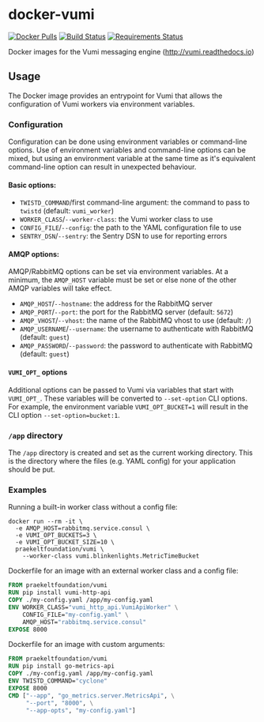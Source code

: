 # docker-vumi

[![Docker Pulls](https://img.shields.io/docker/pulls/praekeltfoundation/vumi.svg)](https://hub.docker.com/r/praekeltfoundation/vumi/)
[![Build Status](https://travis-ci.org/praekeltfoundation/docker-vumi.svg?branch=develop)](https://travis-ci.org/praekeltfoundation/docker-vumi)
[![Requirements Status](https://pyup.io/repos/github/praekeltfoundation/docker-vumi/shield.svg)](https://pyup.io/repos/github/praekeltfoundation/docker-vumi/)

Docker images for the Vumi messaging engine (http://vumi.readthedocs.io)

## Usage
The Docker image provides an entrypoint for Vumi that allows the configuration of Vumi workers via environment variables.

### Configuration
Configuration can be done using environment variables or command-line options. Use of environment variables and command-line options can be mixed, but using an environment variable at the same time as it's equivalent command-line option can result in unexpected behaviour.

#### Basic options:
* `TWISTD_COMMAND`/first command-line argument: the command to pass to `twistd` (default: `vumi_worker`)
* `WORKER_CLASS`/`--worker-class`: the Vumi worker class to use
* `CONFIG_FILE`/`--config`: the path to the YAML configuration file to use
* `SENTRY_DSN`/`--sentry`: the Sentry DSN to use for reporting errors

#### AMQP options:
AMQP/RabbitMQ options can be set via environment variables. At a minimum, the `AMQP_HOST` variable must be set or else none of the other AMQP variables will take effect.
* `AMQP_HOST`/`--hostname`: the address for the RabbitMQ server
* `AMQP_PORT`/`--port`: the port for the RabbitMQ server (default: `5672`)
* `AMQP_VHOST`/`--vhost`: the name of the RabbitMQ vhost to use (default: `/`)
* `AMQP_USERNAME`/`--username`: the username to authenticate with RabbitMQ (default: `guest`)
* `AMQP_PASSWORD`/`--password`: the password to authenticate with RabbitMQ (default: `guest`)

#### `VUMI_OPT_` options
Additional options can be passed to Vumi via variables that start with `VUMI_OPT_`. These variables will be converted to `--set-option` CLI options. For example, the environment variable `VUMI_OPT_BUCKET=1` will result in the CLI option `--set-option=bucket:1`.

### `/app` directory
The `/app` directory is created and set as the current working directory. This is the directory where the files (e.g. YAML config) for your application should be put.

### Examples
Running a built-in worker class without a config file:
```shell
docker run --rm -it \
  -e AMQP_HOST=rabbitmq.service.consul \
  -e VUMI_OPT_BUCKETS=3 \
  -e VUMI_OPT_BUCKET_SIZE=10 \
  praekeltfoundation/vumi \
    --worker-class vumi.blinkenlights.MetricTimeBucket
```

Dockerfile for an image with an external worker class and a config file:
```dockerfile
FROM praekeltfoundation/vumi
RUN pip install vumi-http-api
COPY ./my-config.yaml /app/my-config.yaml
ENV WORKER_CLASS="vumi_http_api.VumiApiWorker" \
    CONFIG_FILE="my-config.yaml" \
    AMQP_HOST="rabbitmq.service.consul"
EXPOSE 8000
```

Dockerfile for an image with custom arguments:
```dockerfile
FROM praekeltfoundation/vumi
RUN pip install go-metrics-api
COPY ./my-config.yaml /app/my-config.yaml
ENV TWISTD_COMMAND="cyclone"
EXPOSE 8000
CMD ["--app", "go_metrics.server.MetricsApi", \
     "--port", "8000", \
     "--app-opts", "my-config.yaml"]
```
